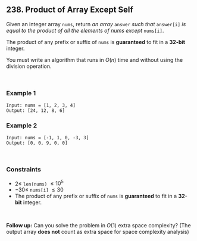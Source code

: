 ## 238. Product of Array Except Self

Given an integer array `nums`, return _an array_ `answer` _such that_ `answer[i]` _is equal to the product of all the elements of nums except_ `nums[i]`.

The product of any prefix or suffix of `nums` is **guaranteed** to fit in a **32-bit** integer.

You must write an algorithm that runs in $O(n)$ time and without using the division operation.

<br>

### Example 1

```
Input: nums = [1, 2, 3, 4]
Output: [24, 12, 8, 6]
```

### Example 2

```
Input: nums = [-1, 1, 0, -3, 3]
Output: [0, 0, 9, 0, 0]
```

<br>

### Constraints

- $2 \leqslant$ `len(nums)` $\leqslant 10^5$
- $-30 \leqslant$ `nums[i]` $\leqslant 30$
- The product of any prefix or suffix of `nums` is **guaranteed** to fit in a **32-bit** integer.

<br>

**Follow up:** Can you solve the problem in $O(1)$ extra space complexity? (The output array **does not** count as extra space for space complexity analysis)
